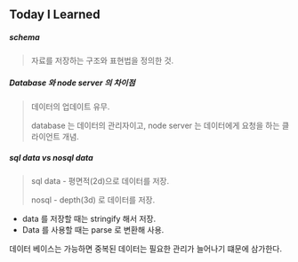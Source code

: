 ## Today I Learned



##### schema

> 자료를 저장하는 구조와 표현법을 정의한 것.



##### Database 와 node server 의 차이점

> 데이터의 업데이트 유무.
>
> database 는 데이터의 관리자이고, node server 는 데이터에게 요청을 하는 클라이언트 개념.



##### sql data vs nosql data

> sql data - 평면적(2d)으로 데이터를 저장.
>
> nosql - depth(3d) 로 데이터를 저장.



- data 를 저장할 때는 stringify	해서 저장.
- Data 를 사용할 때는 parse 로 변환해 사용.



데이터 베이스는 가능하면 중복된 데이터는 필요한 관리가 늘어나기 떄문에 삼가한다.



